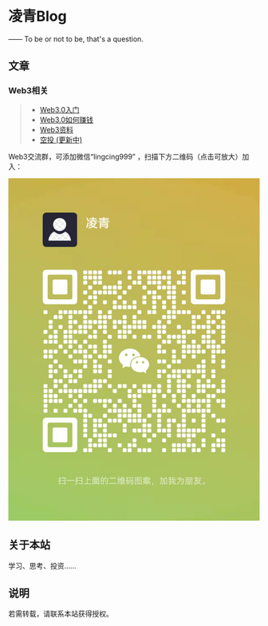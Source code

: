 凌青Blog
===========
—— To be or not to be, that's a question.

## 文章

### Web3相关
> * [Web3.0入门](/web3/)
> * [Web3.0如何赚钱](/web3/earn/)
> * [Web3资料](/web3/info/)
> * [空投 (更新中)](/web3/airdrop/)

Web3交流群，可添加微信“lingcing999” ，扫描下方二维码（点击可放大）加入：

![](wechat.jpg ':size=125%')

## 关于本站

学习、思考、投资……










## 说明

若需转载，请联系本站获得授权。

